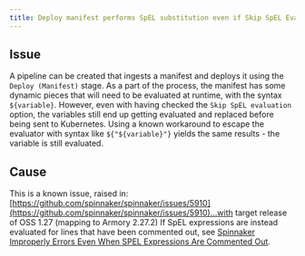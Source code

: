 ```yaml
---
title: Deploy manifest performs SpEL substitution even if Skip SpEL Evaluation is checked
---
```


## Issue
A pipeline can be created that ingests a manifest and deploys it using the ```Deploy (Manifest)``` stage. As a part of the process, the manifest has some dynamic pieces that will need to be evaluated at runtime, with the syntax ```${variable}```. However, even with having checked the ```Skip SpEL evaluation``` option, the variables still end up getting evaluated and replaced before being sent to Kubernetes.
Using a known workaround to escape the evaluator with syntax like ```${"${variable}"}``` yields the same results - the variable is still evaluated.

## Cause
This is a known issue, raised in:[https://github.com/spinnaker/spinnaker/issues/5910](https://github.com/spinnaker/spinnaker/issues/5910)...with target release of OSS 1.27 (mapping to Armory 2.27.2)
If SpEL expressions are instead evaluated for lines that have been commented out, see [Spinnaker Improperly Errors Even When SPEL Expressions Are Commented Out](https://support.armory.io/support?sys_kb_id=4ff1857d1b9dfc1013d4fe6fdc4bcb0b&id=kb_article_view&sysparm_rank=1&sysparm_tsqueryId=a67775581bb1c110ec88b8c2cc4bcb58).

